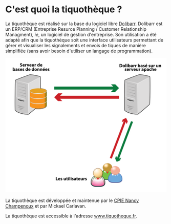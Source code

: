 # C'est quoi la tiquothèque ?

La tiquothèque est réalisé sur la base du logiciel libre [Dolibarr](https://www.dolibarr.org/). Dolibarr est un ERP/CRM (Entreprise Resurce Planning / Customer Relationship Managment), *ie*, un logiciel de gestion d'entreprise. Son utilisation a été adapté afin que la tiquothèque soit une interface utilisateurs permettant de gérer et visualiser les signalements et envois de tiques de manière simplifiée (sans avoir besoin d'utiliser un langage de programmation).

![Architecture Dolibarr](_images/Dolibarr.png "Architecture Dolibarr")

La tiquothèque est développée et maintenue par le [CPIE Nancy Champenoux](https://www.cpie54.com/) et par Mickael Carlavan.

La tiquothèque est accessible à l'adresse www.tiquotheque.fr.
